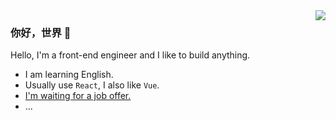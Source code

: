 <img align="right" src="https://github-readme-stats.vercel.app/api?username=yunying1&show_icons=true&icon_color=CE1D2D&text_color=718096&bg_color=ffffff&hide_title=true" />

### 你好，世界 👋

Hello, I'm a front-end engineer and I like to build anything.

- I am learning English.
- Usually use `React`, I also like `Vue`.
- [I'm waiting for a job offer.](mailto:lonelyuanx@gmail.com)
- ...
